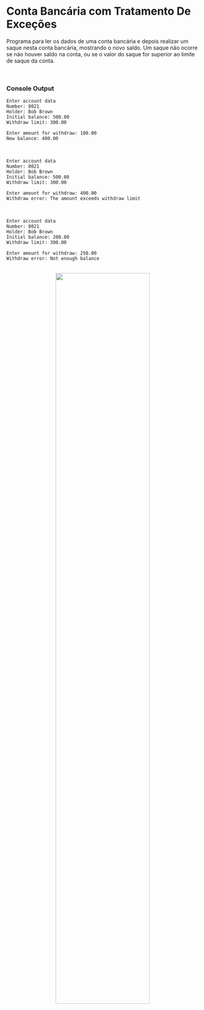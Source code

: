 # Conta Bancária com Tratamento De Exceções

Programa para ler os dados de uma conta bancária e depois realizar um saque nesta conta bancária, mostrando o novo saldo. Um saque não ocorre se não houver saldo na conta, ou se o valor do saque for superior ao limite de saque da conta.

<br>

### Console Output
```
Enter account data
Number: 8021
Holder: Bob Brown
Initial balance: 500.00
Withdraw limit: 300.00

Enter amount for withdraw: 100.00
New balance: 400.00
```
<br>

```
Enter account data
Number: 8021
Holder: Bob Brown
Initial balance: 500.00
Withdraw limit: 300.00

Enter amount for withdraw: 400.00
Withdraw error: The amount exceeds withdraw limit
```

<br>

```
Enter account data
Number: 8021
Holder: Bob Brown
Initial balance: 200.00
Withdraw limit: 300.00

Enter amount for withdraw: 250.00
Withdraw error: Not enough balance
```

<br> 

<div align="center">
    <img width="70%" src="https://github.com/user-attachments/assets/dfd11121-4944-45e6-a4fb-6505c239c4bc">
</div>

